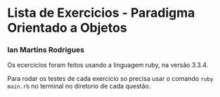 # Lista de Exercicios - Paradigma Orientado a Objetos
### Ian Martins Rodrigues

 Os ecercicíos foram feitos usando a linguagem ruby, na versão 3.3.4.

 Para rodar os testes de cada exercicío so precisa usar o comando `ruby main.rb` no terminal no diretorio de cada questão.
